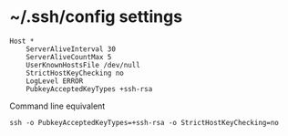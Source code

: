 # ~/.ssh/config settings
```
Host *
    ServerAliveInterval 30
    ServerAliveCountMax 5
    UserKnownHostsFile /dev/null
    StrictHostKeyChecking no
    LogLevel ERROR
    PubkeyAcceptedKeyTypes +ssh-rsa
```

Command line equivalent
```
ssh -o PubkeyAcceptedKeyTypes=+ssh-rsa -o StrictHostKeyChecking=no
```
